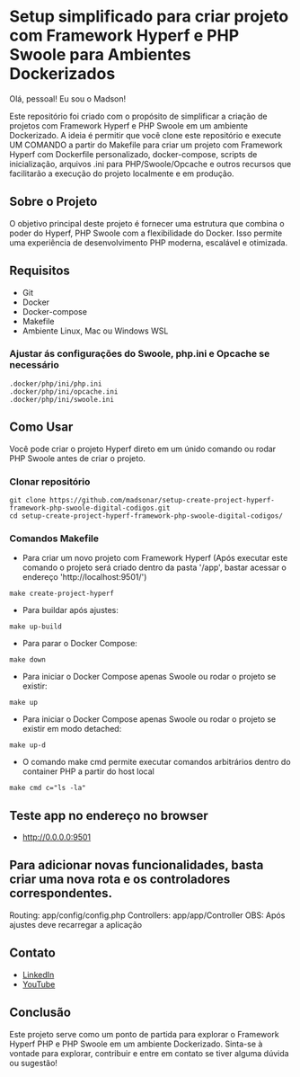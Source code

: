 # Setup simplificado para criar projeto com Framework Hyperf e PHP Swoole para Ambientes Dockerizados

Olá, pessoal! Eu sou o Madson!

Este repositório foi criado com o propósito de simplificar a criação de projetos com Framework Hyperf e PHP Swoole em um ambiente Dockerizado. A ideia é permitir que você clone este repositório e execute UM COMANDO a partir do Makefile para criar um projeto com Framework Hyperf com Dockerfile personalizado, docker-compose, scripts de inicialização, arquivos .ini para PHP/Swoole/Opcache e outros recursos que facilitarão a execução do projeto localmente e em produção.

## Sobre o Projeto
O objetivo principal deste projeto é fornecer uma estrutura que combina o poder do Hyperf, PHP Swoole com a flexibilidade do Docker. Isso permite uma experiência de desenvolvimento PHP moderna, escalável e otimizada.

## Requisitos
   - Git
   - Docker
   - Docker-compose
   - Makefile
   - Ambiente Linux, Mac ou Windows WSL

### Ajustar ás configurações do Swoole, php.ini e Opcache se necessário
```make
.docker/php/ini/php.ini
.docker/php/ini/opcache.ini
.docker/php/ini/swoole.ini
```
## Como Usar
Você pode criar o projeto Hyperf direto em um únido comando ou rodar PHP Swoole antes de criar o projeto.

### Clonar repositório
```shell
git clone https://github.com/madsonar/setup-create-project-hyperf-framework-php-swoole-digital-codigos.git
cd setup-create-project-hyperf-framework-php-swoole-digital-codigos/
```

### Comandos Makefile
- Para criar um novo projeto com Framework Hyperf (Após executar este comando o projeto será criado dentro da pasta '/app', bastar acessar o endereço 'http://localhost:9501/')
```make
make create-project-hyperf
```

- Para buildar após ajustes: 
```make
make up-build
```

- Para parar o Docker Compose: 
```make
make down
```

- Para iniciar o Docker Compose apenas Swoole ou rodar o projeto se existir: 
```make
make up
```

- Para iniciar o Docker Compose apenas Swoole ou rodar o projeto se existir em modo detached: 
```make
make up-d
```

- O comando make cmd permite executar comandos arbitrários dentro do container PHP a partir do host local 
```make
make cmd c="ls -la"
```

## Teste app no endereço no browser
- http://0.0.0.0:9501

## Para adicionar novas funcionalidades, basta criar uma nova rota e os controladores correspondentes.
Routing: app/config/config.php
Controllers: app/app/Controller
OBS: Após ajustes deve recarregar a aplicação

## Contato
- [LinkedIn](https://www.linkedin.com/in/madson-aguiar-rodrigues-5650472b/)
- [YouTube](https://www.youtube.com/@MadsonAguiarRodrigues)

## Conclusão
Este projeto serve como um ponto de partida para explorar o Framework Hyperf PHP e PHP Swoole em um ambiente Dockerizado. Sinta-se à vontade para explorar, contribuir e entre em contato se tiver alguma dúvida ou sugestão!